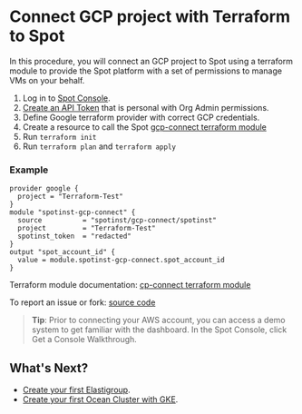 # Connect GCP project with Terraform to Spot

In this procedure, you will connect an GCP project to Spot using a terraform module to provide the Spot platform with a set of permissions to manage VMs on your behalf.

1. Log in to [Spot Console](http://console.spotinst.com/).
2. [Create an API Token](administration/api/create-api-token) that is personal with Org Admin permissions.
3. Define Google terraform provider with correct GCP credentials.
4. Create a resource to call the Spot [gcp-connect terraform module](https://registry.terraform.io/modules/spotinst/gcp-connect/spotinst/latest)
5. Run `terraform init`
6. Run `terraform plan` and `terraform apply`

### Example
```hcl
provider google {
  project = "Terraform-Test"
}
module "spotinst-gcp-connect" {
  source          = "spotinst/gcp-connect/spotinst"
  project         = "Terraform-Test"
  spotinst_token  = "redacted"
}
output "spot_account_id" {
  value = module.spotinst-gcp-connect.spot_account_id
}
```

Terraform module documentation: [cp-connect terraform module](https://registry.terraform.io/modules/spotinst/gcp-connect/spotinst/latest)

To report an issue or fork: [source code](https://github.com/spotinst/terraform-spotinst-gcp-connect)

> **Tip**: Prior to connecting your AWS account, you can access a demo system to get familiar with the dashboard. In the Spot Console, click Get a Console Walkthrough.

## What's Next?

- [Create your first Elastigroup](elastigroup/getting-started/create-an-elastigroup-for-gcp).
- [Create your first Ocean Cluster with GKE](ocean/getting-started/gke).